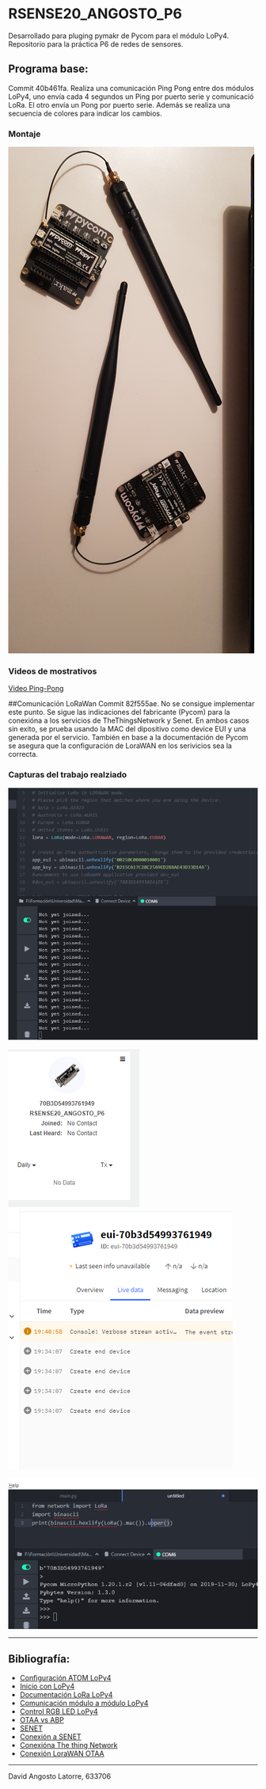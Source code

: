 # RSENSE20_ANGOSTO_P6

Desarrollado para pluging pymakr de Pycom para el módulo LoPy4.
Repositorio para la práctica P6 de redes de sensores.

## Programa base:
Commit 40b461fa.
Realiza una comunicación Ping Pong entre dos módulos LoPy4, uno envía cada 4 segundos un Ping por puerto serie y comunicació LoRa. El otro envía un Pong por puerto serie. Además se realiza una secuencia de colores para indicar los cambios.

### Montaje

![FotoMontaje](./documentation/FotoMontaje.jpg)

### Videos de mostrativos

[Video Ping-Pong](https://vimeo.com/592335496)

##Comunicación LoRaWan
Commit 82f555ae.
No se consigue implementar este punto. Se sigue las indicaciones del fabricante (Pycom) para la conexióna a los servicios de TheThingsNetwork y Senet. En ambos casos sin exito, se prueba usando la MAC del dipositivo como device EUI y una generada por el servicio. También en base a la documentación de Pycom se asegura que la configuración de LoraWAN en los serivicios sea la correcta.

### Capturas del trabajo realziado

![Foto1](./documentation/PuntoFallido1.png)

![Foto2](./documentation/PuntoFallido2.png)
![Foto4](./documentation/PuntoFallido4.png)

![Foto3](./documentation/PuntoFallido3.png)

---
## Bibliografía:

* [Configuración ATOM LoPy4](https://docs.pycom.io/gettingstarted/software/atom/)
* [Inicio con LoPy4](https://docs.pycom.io/gettingstarted/)
* [Documentación LoRa LoPy4](https://docs.pycom.io/tutorials/networks/lora/)
* [Comunicación módulo a módulo LoPy4](https://docs.pycom.io/tutorials/networks/lora/module-module/)
* [Control RGB LED LoPy4](https://docs.pycom.io/tutorials/basic/rgbled/)
* [OTAA vs ABP](https://www.thethingsindustries.com/docs/devices/abp-vs-otaa/)
* [SENET](https://portal.senetco.io/)
* [Conexión a SENET](https://docs.pycom.io/gettingstarted/registration/lora/senet/)
* [Conexióna The  thing Network](https://docs.pycom.io/gettingstarted/registration/lora/ttn/)
* [Conexión LoraWAN OTAA](https://docs.pycom.io/tutorials/networks/lora/lorawan-otaa/)
---
David Angosto Latorre, 633706
